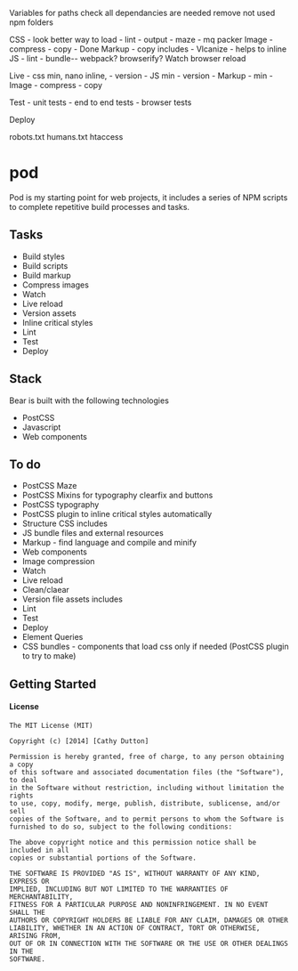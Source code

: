
Variables for paths
check all dependancies are needed
remove not used npm folders

CSS - look better way to load - lint - output - maze -  mq packer
Image - compress - copy - Done
Markup - copy includes  - Vlcanize - helps to inline
JS - lint - bundle-- webpack? browserify?
Watch
browser reload

Live - css min, nano inline, - version
     - JS min - version
      - Markup - min
      - Image - compress - copy

Test - unit tests
      - end to end tests
      - browser tests

Deploy

robots.txt
humans.txt
htaccess


# pod

Pod is my starting point for web projects, it includes a series of NPM scripts to complete repetitive build processes and tasks.

## Tasks

*   Build styles
*   Build scripts
*   Build markup
*   Compress images
*   Watch
*   Live reload
*   Version assets
*   Inline critical styles
*   Lint
*   Test
*   Deploy

## Stack

Bear is built with the following technologies

*   PostCSS
*   Javascript
*   Web components

## To do

*   PostCSS Maze
*   PostCSS Mixins for typography clearfix and buttons
*   PostCSS typography
*   PostCSS plugin to inline critical styles automatically
*   Structure CSS includes
*   JS bundle files and external resources
*   Markup - find language and compile and minify
*   Web components
*   Image compression
*   Watch
*   Live reload
*   Clean/claear
*   Version file assets includes
*   Lint
*   Test
*   Deploy
*   Element Queries
*   CSS bundles - components that load css only if needed (PostCSS plugin to try to make)

## Getting Started


#### License
```
The MIT License (MIT)

Copyright (c) [2014] [Cathy Dutton]

Permission is hereby granted, free of charge, to any person obtaining a copy
of this software and associated documentation files (the "Software"), to deal
in the Software without restriction, including without limitation the rights
to use, copy, modify, merge, publish, distribute, sublicense, and/or sell
copies of the Software, and to permit persons to whom the Software is
furnished to do so, subject to the following conditions:

The above copyright notice and this permission notice shall be included in all
copies or substantial portions of the Software.

THE SOFTWARE IS PROVIDED "AS IS", WITHOUT WARRANTY OF ANY KIND, EXPRESS OR
IMPLIED, INCLUDING BUT NOT LIMITED TO THE WARRANTIES OF MERCHANTABILITY,
FITNESS FOR A PARTICULAR PURPOSE AND NONINFRINGEMENT. IN NO EVENT SHALL THE
AUTHORS OR COPYRIGHT HOLDERS BE LIABLE FOR ANY CLAIM, DAMAGES OR OTHER
LIABILITY, WHETHER IN AN ACTION OF CONTRACT, TORT OR OTHERWISE, ARISING FROM,
OUT OF OR IN CONNECTION WITH THE SOFTWARE OR THE USE OR OTHER DEALINGS IN THE
SOFTWARE.
